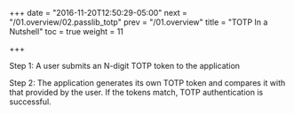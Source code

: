 +++
date = "2016-11-20T12:50:29-05:00"
next = "/01.overview/02.passlib_totp"
prev = "/01.overview"
title = "TOTP In a Nutshell"
toc = true
weight = 11

+++

Step 1:  A user submits an N-digit TOTP token to the application


Step 2: The application generates its own TOTP token and compares it with that
provided by the user.  If the tokens match, TOTP authentication is successful.
